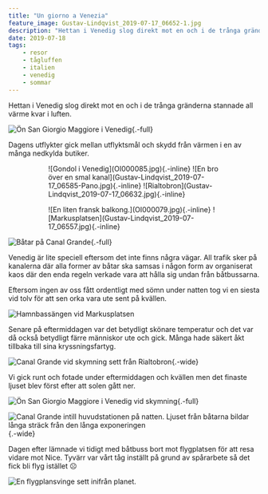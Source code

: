 ```yaml
---
title: "Un giorno a Venezia"
feature_image: Gustav-Lindqvist_2019-07-17_06652-1.jpg
description: "Hettan i Venedig slog direkt mot en och i de trånga gränderna stannade all värme kvar i luften."
date: 2019-07-18
tags:
    - resor
    - tågluffen
    - italien
    - venedig
    - sommar
---
```


Hettan i Venedig slog direkt mot en och i de trånga gränderna stannade all värme kvar i luften.

![Ön 
San Giorgio Maggiore i Venedig](Gustav-Lindqvist_2019-07-17_06564-Pano.jpg){.-full}

Dagens utflykter gick mellan utflyktsmål och skydd från värmen i en av många nedkylda butiker.

<figure class="gallery -wide">
	<figure class="gallery-row">
		![Gondol i Venedig](OI000085.jpg){.-inline}
		![En bro över en smal kanal](Gustav-Lindqvist_2019-07-17_06585-Pano.jpg){.-inline}
		![Rialtobron](Gustav-Lindqvist_2019-07-17_06632.jpg){.-inline}
	</figure>
	<figure class="gallery-row">
		![En liten fransk balkong.](OI000079.jpg){.-inline}
		![Markusplatsen](Gustav-Lindqvist_2019-07-17_06557.jpg){.-inline}
	</figure>
</figure>

![Båtar på Canal Grande](Gustav-Lindqvist_2019-07-17_06609.jpg){.-full}

Venedig är lite speciell eftersom det inte finns några vägar. All trafik sker på kanalerna där alla former av båtar ska samsas i någon form av organiserat kaos där den enda regeln verkade vara att hålla sig undan från båtbussarna.

Eftersom ingen av oss fått ordentligt med sömn under natten tog vi en siesta vid tolv för att sen orka vara ute sent på kvällen.

![Hamnbassängen vid Markusplatsen](OI000090.jpg)

Senare på eftermiddagen var det betydligt skönare temperatur och det var då också betydligt färre människor ute och gick. Många hade säkert åkt tillbaka till sina kryssningsfartyg.

![Canal Grande vid skymning sett från Rialtobron](Gustav-Lindqvist_2019-07-17_06665.jpg){.-wide}

Vi gick runt och fotade under eftermiddagen och kvällen men det finaste ljuset blev först efter att solen gått ner.

![Ön 
San Giorgio Maggiore i Venedig vid skymning](Gustav-Lindqvist_2019-07-17_06652-1.jpg){.-full}

![Canal Grande intill huvudstationen på natten. Ljuset från båtarna bildar långa sträck från den långa exponeringen](Gustav-Lindqvist_2019-07-17_06680.jpg){.-wide}

Dagen efter lämnade vi tidigt med båtbuss bort mot flygplatsen för att resa vidare mot Nice. Tyvärr var vårt tåg inställt på grund av spårarbete så det fick bli flyg istället ☹

![En flygplansvinge sett inifrån planet.](20190718_123056-2.jpg)
